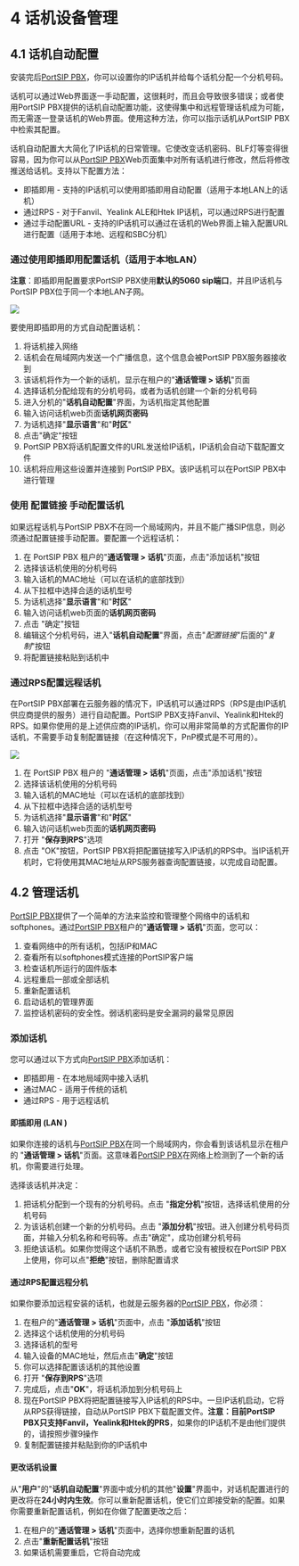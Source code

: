 # 4 话机设备管理
## 4.1 话机自动配置
安装完后[PortSIP PBX](https://www.portsip.com/portsip-pbx/)，你可以设置你的IP话机并给每个话机分配一个分机号码。

话机可以通过Web界面逐一手动配置，这很耗时，而且会导致很多错误；或者使用PortSIP PBX提供的话机自动配置功能，这使得集中和远程管理话机成为可能，而无需逐一登录话机的Web界面。使用这种方法，你可以指示话机从PortSIP PBX中检索其配置。

话机自动配置大大简化了IP话机的日常管理。它使改变话机密码、BLF灯等变得很容易，因为你可以从[PortSIP PBX](https://www.portsip.com/portsip-pbx/)Web页面集中对所有话机进行修改，然后将修改推送给话机。支持以下配置方法：
- 即插即用 - 支持的IP话机可以使用即插即用自动配置（适用于本地LAN上的话机）
- 通过RPS - 对于Fanvil、Yealink ALE和Htek IP话机，可以通过RPS进行配置
- 通过手动配置URL - 支持的IP话机可以通过在话机的Web界面上输入配置URL进行配置（适用于本地、远程和SBC分机）
### 通过使用即插即用配置话机（适用于本地LAN）
**注意**：即插即用配置要求PortSIP PBX使用**默认的5060 sip端口**，并且IP话机与PortSIP PBX位于同一个本地LAN子网。

![](https://4230641821-files.gitbook.io/~/files/v0/b/gitbook-x-prod.appspot.com/o/spaces%2F-MfkamWLaD5pcQwlKWwC%2Fuploads%2F7gYbZl1vKIMoJR0InjRA%2Fphone_pnp.png?alt=media&token=78c25ee7-afdb-4641-81ff-61aa85ade3cb)

要使用即插即用的方式自动配置话机：
1. 将话机接入网络
2. 话机会在局域网内发送一个广播信息，这个信息会被PortSIP PBX服务器接收到
3. 该话机将作为一个新的话机，显示在租户的"**通话管理 > 话机**"页面
4. 选择话机分配给现有的分机号码，或者为话机创建一个新的分机号码
5. 进入分机的"**话机自动配置**"界面，为话机指定其他配置
6. 输入访问话机web页面**话机网页密码**
7. 为话机选择"**显示语言**"和"**时区**"
8. 点击"确定"按钮
9. PortSIP PBX将话机配置文件的URL发送给IP话机，IP话机会自动下载配置文件
10. 话机将应用这些设置并连接到 PortSIP PBX。该IP话机可以在PortSIP PBX中进行管理

### 使用 配置链接 手动配置话机
如果远程话机与PortSIP PBX不在同一个局域网内，并且不能广播SIP信息，则必须通过配置链接手动配置。要配置一个远程话机：
1. 在 PortSIP PBX 租户的"**通话管理 > 话机**"页面，点击"添加话机"按钮
2. 选择该话机使用的分机号码
3. 输入话机的MAC地址（可以在话机的底部找到）
4. 从下拉框中选择合适的话机型号
5. 为话机选择"**显示语言**"和"**时区**"
6. 输入访问话机web页面的**话机网页密码**
7. 点击 "确定"按钮
8. 编辑这个分机号码，进入"**话机自动配置**"界面，点击"*配置链接*"后面的"*复制*"按钮
9. 将配置链接粘贴到话机中

### 通过RPS配置远程话机
在PortSIP PBX部署在云服务器的情况下，IP话机可以通过RPS（RPS是由IP话机供应商提供的服务）进行自动配置。PortSIP PBX支持Fanvil、Yealink和Htek的RPS。如果你使用的是上述供应商的IP话机，你可以用非常简单的方式配置你的IP话机，不需要手动复制配置链接（在这种情况下，PnP模式是不可用的）。

![](https://4230641821-files.gitbook.io/~/files/v0/b/gitbook-x-prod.appspot.com/o/spaces%2F-MfkamWLaD5pcQwlKWwC%2Fuploads%2FrkxUxi8CmrVQCdW6vTc5%2Frps.png?alt=media&token=d5c7fb50-87b4-47be-94ee-21ea3fec8c40)

1. 在 PortSIP PBX 租户的 "**通话管理 > 话机**"页面，点击"添加话机"按钮
2. 选择该话机使用的分机号码
3. 输入话机的MAC地址（可以在话机的底部找到）
4. 从下拉框中选择合适的话机型号
5. 为话机选择"**显示语言**"和"**时区**"
6. 输入访问话机web页面的**话机网页密码**
7. 打开 "**保存到RPS**"选项
8. 点击 "OK"按钮，PortSIP PBX将把配置链接写入IP话机的RPS中。当IP话机开机时，它将使用其MAC地址从RPS服务器查询配置链接，以完成自动配置。

## 4.2 管理话机
[PortSIP PBX](https://www.portsip.com/portsip-pbx/)提供了一个简单的方法来监控和管理整个网络中的话机和softphones。通过[PortSIP PBX](https://www.portsip.com/portsip-pbx/)租户的"**通话管理 > 话机**"页面，您可以：
1. 查看网络中的所有话机，包括IP和MAC
2. 查看所有以softphones模式连接的PortSIP客户端
3. 检查话机所运行的固件版本
4. 远程重启一部或全部话机
5. 重新配置话机
5. 启动话机的管理界面
6. 监控话机密码的安全性。弱话机密码是安全漏洞的最常见原因

### 添加话机
您可以通过以下方式向[PortSIP PBX](https://www.portsip.com/portsip-pbx/)添加话机：
- 即插即用 - 在本地局域网中接入话机
- 通过MAC - 适用于传统的话机
- 通过RPS - 用于远程话机

#### 即插即用 (LAN )
如果你连接的话机与[PortSIP PBX](https://www.portsip.com/portsip-pbx/)在同一个局域网内，你会看到该话机显示在租户的 "**通话管理 > 话机**"页面。这意味着[PortSIP PBX](https://www.portsip.com/portsip-pbx/)在网络上检测到了一个新的话机，你需要进行处理。

选择该话机并决定： 
1. 把话机分配到一个现有的分机号码。点击 "**指定分机**"按钮，选择话机使用的分机号码
2. 为该话机创建一个新的分机号码。点击 "**添加分机**"按钮。进入创建分机号码页面，并输入分机名称和号码等。点击"确定"，成功创建分机号码
3. 拒绝该话机。如果你觉得这个话机不熟悉，或者它没有被授权在PortSIP PBX上使用，你可以点"**拒绝**"按钮，删除配置请求

#### 通过RPS配置远程分机
如果你要添加远程安装的话机，也就是云服务器的[PortSIP PBX](https://www.portsip.com/portsip-pbx/)，你必须：
1. 在租户的"**通话管理  > 话机**"页面中，点击 "**添加话机**"按钮
2. 选择这个话机使用的分机号码
3. 选择话机的型号
4. 输入设备的MAC地址，然后点击"**确定**"按钮
5. 你可以选择配置该话机的其他设置
6. 打开 "**保存到RPS**"选项
7. 完成后，点击"**OK**"，将话机添加到分机号码上
8. 现在PortSIP PBX将把配置链接写入IP话机的RPS中。一旦IP话机启动，它将从RPS获得链接，自动从PortSIP PBX下载配置文件。**注意：目前PortSIP PBX只支持Fanvil，Yealink和Htek的PRS**，如果你的IP话机不是由他们提供的，请按照步骤9操作
9. 复制配置链接并粘贴到你的IP话机中

#### 更改话机设置
从"**用户**"的"**话机自动配置**"界面中或分机的其他"**设置**"界面中，对话机配置进行的更改将在**24小时内生效**。你可以重新配置话机，使它们立即接受新的配置。如果你需要重新配置话机，例如在你做了配置更改之后：
1. 在租户的"**通话管理  > 话机**"页面中，选择你想重新配置的话机
2. 点击"**重新配置话机**"按钮
3. 如果话机需要重启，它将自动完成
